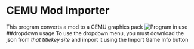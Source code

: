# CEMU Mod Importer
 This program converts a mod to a CEMU graphics pack
 ![Program in use](https://github.com/mrbob312/CEMU-Mod-Importer/blob/master/Github_Images/program.png?raw=true)
##dropdown usage
To use the dropdown menu, you must download the json from *that titlekey site* and import it using the Import Game Info button
